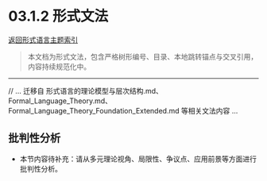 # 03.1.2 形式文法

[返回形式语言主题索引](README.md)

> 本文档为形式文法，包含严格树形编号、目录、本地跳转锚点与交叉引用，内容持续规范化中。

---

// ... 迁移自 形式语言的理论模型与层次结构.md、Formal_Language_Theory.md、Formal_Language_Theory_Foundation_Extended.md 等相关文法内容 ...


## 批判性分析

- 本节内容待补充：请从多元理论视角、局限性、争议点、应用前景等方面进行批判性分析。

